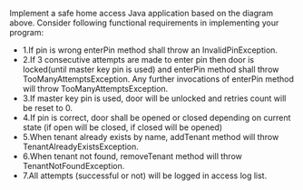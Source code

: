 Implement a safe home access Java application based on the diagram above. Consider following functional requirements in implementing your program:

- 1.If pin is wrong enterPin method shall throw an InvalidPinException.
- 2.If 3 consecutive attempts are made to enter pin then door is locked(until master key pin is used) and enterPin method shall throw TooManyAttemptsException. Any further invocations of enterPin method will throw TooManyAttemptsException.
- 3.If master key pin is used, door will be unlocked and retries count will be reset to 0.
- 4.If pin is correct, door shall be opened or closed depending on current state (if open will be closed, if closed will be opened)
- 5.When tenant already exists by name, addTenant method will throw TenantAlreadyExistsException.
- 6.When tenant not found, removeTenant method will throw TenantNotFoundException.
- 7.All attempts (successful or not) will be logged in access log list.